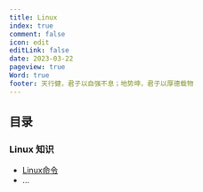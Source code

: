 ```yaml
---
title: Linux
index: true
comment: false
icon: edit
editLink: false
date: 2023-03-22
pageview: true
Word: true
footer: 天行健，君子以自强不息；地势坤，君子以厚德载物
---
```


## 目录

### Linux 知识
- [Linux命令](linuxCommand.md)
- ...
